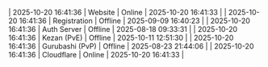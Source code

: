 | 2025-10-20 16:41:36 | Website | Online | 2025-10-20 16:41:33 |
| 2025-10-20 16:41:36 | Registration | Offline | 2025-09-09 16:40:23 |
| 2025-10-20 16:41:36 | Auth Server | Offline | 2025-08-18 09:33:31 |
| 2025-10-20 16:41:36 | Kezan (PvE) | Offline | 2025-10-11 12:51:30 |
| 2025-10-20 16:41:36 | Gurubashi (PvP) | Offline | 2025-08-23 21:44:06 |
| 2025-10-20 16:41:36 | Cloudflare | Online | 2025-10-20 16:41:33 |
